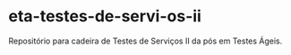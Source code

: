 # eta-testes-de-servi-os-ii
Repositório para cadeira de Testes de Serviços II da pós em Testes Ágeis.
